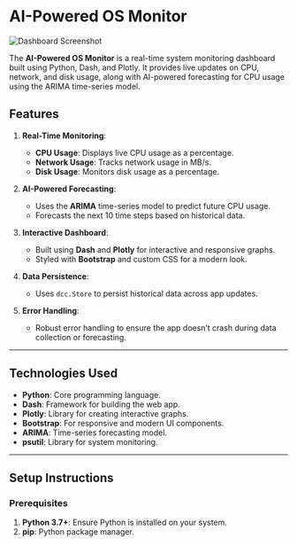 # AI-Powered OS Monitor

![Dashboard Screenshot](https://github.com/user-attachments/assets/4ff63583-c977-4d1f-8d0b-997f366ac27e) 

The **AI-Powered OS Monitor** is a real-time system monitoring dashboard built using Python, Dash, and Plotly. It provides live updates on CPU, network, and disk usage, along with AI-powered forecasting for CPU usage using the ARIMA time-series model.




## Features

1. **Real-Time Monitoring**:
   - **CPU Usage**: Displays live CPU usage as a percentage.
   - **Network Usage**: Tracks network usage in MB/s.
   - **Disk Usage**: Monitors disk usage as a percentage.

2. **AI-Powered Forecasting**:
   - Uses the **ARIMA** time-series model to predict future CPU usage.
   - Forecasts the next 10 time steps based on historical data.

3. **Interactive Dashboard**:
   - Built using **Dash** and **Plotly** for interactive and responsive graphs.
   - Styled with **Bootstrap** and custom CSS for a modern look.

4. **Data Persistence**:
   - Uses `dcc.Store` to persist historical data across app updates.

5. **Error Handling**:
   - Robust error handling to ensure the app doesn’t crash during data collection or forecasting.

---

## Technologies Used

- **Python**: Core programming language.
- **Dash**: Framework for building the web app.
- **Plotly**: Library for creating interactive graphs.
- **Bootstrap**: For responsive and modern UI components.
- **ARIMA**: Time-series forecasting model.
- **psutil**: Library for system monitoring.

---

## Setup Instructions

### Prerequisites

1. **Python 3.7+**: Ensure Python is installed on your system.
2. **pip**: Python package manager.

